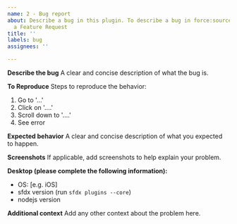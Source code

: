 ```yaml
---
name: 2 - Bug report
about: Describe a bug in this plugin. To describe a bug in force:source:pull create
  a Feature Request
title: ''
labels: bug
assignees: ''

---
```


**Describe the bug**
A clear and concise description of what the bug is.

**To Reproduce**
Steps to reproduce the behavior:
1. Go to '...'
2. Click on '....'
3. Scroll down to '....'
4. See error

**Expected behavior**
A clear and concise description of what you expected to happen.

**Screenshots**
If applicable, add screenshots to help explain your problem.

**Desktop (please complete the following information):**
 - OS: [e.g. iOS]
 - sfdx version (run `sfdx plugins --core`)
 - nodejs version

**Additional context**
Add any other context about the problem here.
